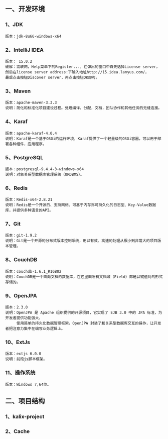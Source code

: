 ## 一、开发环境
### 1、JDK
    版本：jdk-8u66-windows-x64
### 2、IntelliJ IDEA
    版本： 15.0.2
    破解：需联网，Help菜单下的Register...，在弹出的窗口中首先选择License server，
    然后在license server address:下输入地址http://15.idea.lanyus.com/，
    最后点击按钮Discover server，再点击按钮OK即可。
### 3、Maven
    版本：apache-maven-3.3.3
    说明：简化和标准化项目建设过程。处理编译，分配，文档，团队协作和其他任务的无缝连接。
### 4、Karaf
    版本：apache-karaf-4.0.4
    说明：Karaf是一个基于OSGi的运行环境，Karaf提供了一个轻量级的OSGi容器，可以用于部署各种组件，应用程序。
### 5、PostgreSQL
    版本：postgresql-9.4.4-3-windows-x64
    说明：对象关系型数据库管理系统（ORDBMS）。
### 6、Redis
    版本：Redis-x64-2.8.21
    说明：Redis是一个开源的、支持网络、可基于内存亦可持久化的日志型、Key-Value数据库，并提供多种语言的API。
### 7、Git
    版本：git-1.9.2
    说明：Git是一个开源的分布式版本控制系统，用以有效、高速的处理从很小到非常大的项目版本管理。
### 8、CouchDB
    版本：couchdb-1.6.1_R16B02
    说明：CouchDB是一个面向文档的数据库，在它里面所有文档域（Field）都是以键值对的形式存储的。
### 9、OpenJPA
    版本：2.3.0
    说明：OpenJPA 是 Apache 组织提供的开源项目，它实现了 EJB 3.0 中的 JPA 标准，为开发者提供功能强大、
         使用简单的持久化数据管理框架。OpenJPA 封装了和关系型数据库交互的操作，让开发者把注意力集中在编写业务逻辑上。
### 10、ExtJs
    版本：extjs 6.0.0
    说明：前段js脚本框架。
### 11、操作系统
    版本：Windows 7,64位。

## 二、项目结构
### 1、kalix-project
### 2、Cache



